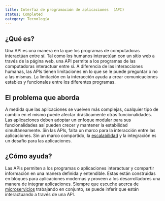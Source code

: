 ```yaml
---
title: Interfaz de programación de aplicaciones  (API)
status: Completed
category: Tecnología
---
```


## ¿Qué es?

Una API es una manera en la que los programas de computadoras interactúan entre sí. Tal como los humanos interactúan con un sitio web a través de la página web, una API permite a los programas de las computadoras interactuar entre sí. A diferencia de las interacciones humanas, las APIs tienen limitaciones en lo que se le puede preguntar o no a las mismas. La limitación en la interacción ayuda a crear comunicaciones estables y funcionales entre los diferentes programas.

## El problema que aborda

A medida que las aplicaciones se vuelven más complejas, cualquier tipo de cambio en el mismo puede afectar drásticamente otras funcionalidades. Las aplicaciones deben adoptar un enfoque modular para sus funcionalidades así pueden crecer y mantener la estabilidad simultáneamente. Sin las APIs, falta un marco para la interacción entre las aplicaciones. Sin un marco compartido, la [escalabilidad](/scalability/) y la integración es un desafío para las aplicaciones.

## ¿Cómo ayuda?

Las APIs permiten a los programas o aplicaciones interactuar y compartir información en una manera definida y entendible. Estas están construidas en bloques para aplicaciones modernas y proveen a los desarrolladores una manera de integrar aplicaciones. Siempre que escuche acerca de [microservicios](/microservices/) trabajando en conjunto, se puede inferir que están interactuando a través de una API.
